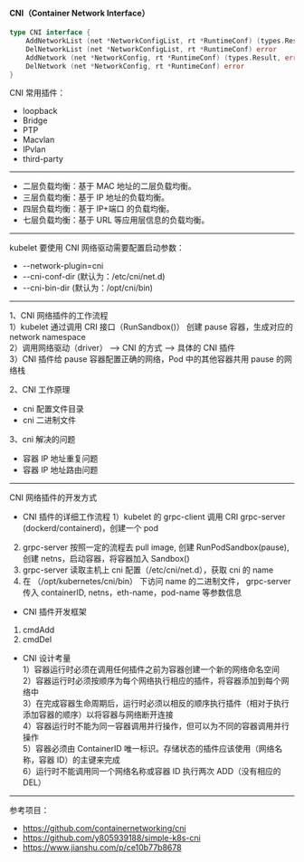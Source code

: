 #### CNI（Container Network Interface）

```go
type CNI interface {
    AddNetworkList (net *NetworkConfigList, rt *RuntimeConf) (types.Result, error)
    DelNetworkList (net *NetworkConfigList, rt *RuntimeConf) error
    AddNetwork (net *NetworkConfig, rt *RuntimeConf) (types.Result, error)
    DelNetwork (net *NetworkConfig, rt *RuntimeConf) error
}
```

CNI 常用插件：
- loopback
- Bridge
- PTP
- Macvlan
- IPvlan
- third-party

---
- 二层负载均衡：基于 MAC 地址的二层负载均衡。
- 三层负载均衡：基于 IP 地址的负载均衡。
- 四层负载均衡：基于 IP+端口 的负载均衡。
- 七层负载均衡：基于 URL 等应用层信息的负载均衡。

---
kubelet 要使用 CNI 网络驱动需要配置启动参数： 
- --network-plugin=cni
- --cni-conf-dir (默认为：/etc/cni/net.d)
- --cni-bin-dir (默认为：/opt/cni/bin)

---
1、CNI 网络插件的工作流程  
1）kubelet 通过调用 CRI 接口（RunSandbox()） 创建 pause 容器，生成对应的 network namespace  
2）调用网络驱动（driver） --> CNI 的方式 --> 具体的 CNI 插件  
3）CNI 插件给 pause 容器配置正确的网络，Pod 中的其他容器共用 pause 的网络栈

2、CNI 工作原理  
- cni 配置文件目录
- cni 二进制文件

3、cni 解决的问题  
- 容器 IP 地址重复问题
- 容器 IP 地址路由问题

---
CNI 网络插件的开发方式   
- CNI 插件的详细工作流程
1）kubelet 的 grpc-client 调用 CRI grpc-server (dockerd/containerd)，创建一个 pod
2) grpc-server 按照一定的流程去 pull image, 创建 RunPodSandbox(pause), 创建 netns，启动容器，将容器加入 Sandbox()
3) grpc-server 读取主机上 cni 配置（/etc/cni/net.d），获取 cni 的 name
4) 在 （/opt/kubernetes/cni/bin） 下访问 name 的二进制文件，
   grpc-server 传入 containerID, netns，eth-name，pod-name 等参数信息

- CNI 插件开发框架
1) cmdAdd
2) cmdDel

- CNI 设计考量   
1）容器运行时必须在调用任何插件之前为容器创建一个新的网络命名空间   
2）容器运行时必须按顺序为每个网络执行相应的插件，将容器添加到每个网络中   
3）在完成容器生命周期后，运行时必须以相反的顺序执行插件（相对于执行添加容器的顺序）以将容器与网络断开连接   
4）容器运行时不能为同一容器调用并行操作，但可以为不同的容器调用并行操作   
5）容器必须由 ContainerID 唯一标识。存储状态的插件应该使用（网络名称，容器 ID）的主键来完成   
6）运行时不能调用同一个网络名称或容器 ID 执行两次 ADD（没有相应的 DEL）

---
参考项目：  
- https://github.com/containernetworking/cni
- https://github.com/y805939188/simple-k8s-cni
- https://www.jianshu.com/p/ce10b77b8678